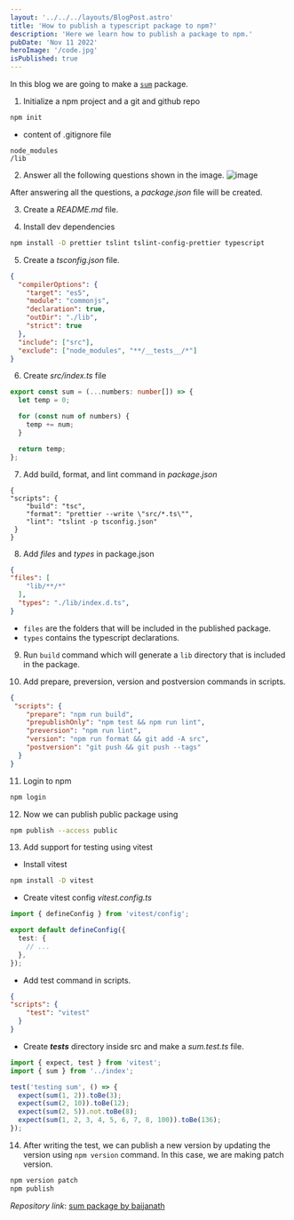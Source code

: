```yaml
---
layout: '../../../layouts/BlogPost.astro'
title: 'How to publish a typescript package to npm?'
description: 'Here we learn how to publish a package to npm.'
pubDate: 'Nov 11 2022'
heroImage: '/code.jpg'
isPublished: true
---
```


In this blog we are going to make a [`sum`](https://www.npmjs.com/package/@baijanaththaru/ts-sum) package.
1. Initialize a npm project and a git and github repo
```bash
npm init
```
* content of .gitignore file
```
node_modules
/lib
```

2. Answer all the following questions shown in the image.
![image](https://user-images.githubusercontent.com/60652366/201106199-0a99a364-6795-4f8e-9b25-30e6b701fb6b.png)

After answering all the questions, a *package.json* file will be created.

3. Create a *README.md* file.

4. Install dev dependencies

```bash
npm install -D prettier tslint tslint-config-prettier typescript
```

5. Create a *tsconfig.json* file.

```json
{
  "compilerOptions": {
    "target": "es5",
    "module": "commonjs",
    "declaration": true,
    "outDir": "./lib",
    "strict": true
  },
  "include": ["src"],
  "exclude": ["node_modules", "**/__tests__/*"]
}
```
6. Create *src/index.ts* file
```ts
export const sum = (...numbers: number[]) => {
  let temp = 0;

  for (const num of numbers) {
    temp += num;
  }

  return temp;
};
```
7. Add build, format, and lint command in *package.json*
```
{
"scripts": {
    "build": "tsc",
    "format": "prettier --write \"src/*.ts\"",
    "lint": "tslint -p tsconfig.json"
 }
}
```

8.   Add *files* and *types* in package.json
```json
{
"files": [
    "lib/**/*"
  ],
  "types": "./lib/index.d.ts",
}
```
* `files` are the folders that will be included in the published package.
*  `types` contains the typescript declarations.

9. Run `build` command which will generate a `lib` directory that is included in the package.

10. Add prepare, preversion, version and postversion commands in scripts.
```json
{
 "scripts": {
    "prepare": "npm run build",
    "prepublishOnly": "npm test && npm run lint",
    "preversion": "npm run lint",
    "version": "npm run format && git add -A src",
    "postversion": "git push && git push --tags"
  }
}

```
11. Login to npm
```bash
npm login
```
12. Now we can publish public package using
```bash
npm publish --access public
```
13. Add support for testing using vitest
* Install vitest
```bash
npm install -D vitest
```
* Create vitest config *vitest.config.ts*
```ts
import { defineConfig } from 'vitest/config';

export default defineConfig({
  test: {
    // ...
  },
});
```
* Add test command in scripts.
```json
{
"scripts": {
    "test": "vitest"
  }
}
```
* Create *__tests__* directory inside src and make a *sum.test.ts* file.
```ts
import { expect, test } from 'vitest';
import { sum } from '../index';

test('testing sum', () => {
  expect(sum(1, 2)).toBe(3);
  expect(sum(2, 10)).toBe(12);
  expect(sum(2, 5)).not.toBe(8);
  expect(sum(1, 2, 3, 4, 5, 6, 7, 8, 100)).toBe(136);
});
```

14. After writing the test, we can publish a new version by updating the version using `npm version` command. In this case, we are making patch version.
```bash
npm version patch
npm publish
```

*Repository link*: [sum package by baijanath](https://github.com/baijanathTharu/ts-sum) 
